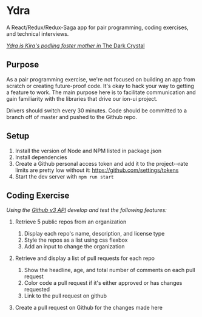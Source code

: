 # Ydra

A React/Redux/Redux-Saga app for pair programming, coding exercises, and technical interviews.

[*Ydra is Kira's podling foster mother in* The Dark Crystal](http://muppet.wikia.com/wiki/Ydra)

## Purpose

As a pair programming exercise, we're not focused on building an app from scratch or creating future-proof code. It's okay to hack your way to getting a feature to work. The main purpose here is to facilitate communication and gain familiarity with the libraries that drive our ion-ui project. 

Drivers should switch every 30 minutes. Code should be committed to a branch off of master and pushed to the Github repo. 

## Setup

1. Install the version of Node and NPM listed in package.json
2. Install dependencies
3. Create a Github personal access token and add it to the project--rate limits are pretty low without it: https://github.com/settings/tokens
4. Start the dev server with `npm run start`

## Coding Exercise

*Using the [Github v3 API](https://developer.github.com/v3/) develop and test the following features:*

1. Retrieve 5 public repos from an organization
    1. Display each repo's name, description, and license type
    2. Style the repos as a list using css flexbox
    3. Add an input to change the organization
    
2. Retrieve and display a list of pull requests for each repo
    1. Show the headline, age, and total number of comments on each pull request
    2. Color code a pull request if it's either approved or has changes requested
    3. Link to the pull request on github

3. Create a pull request on Github for the changes made here
